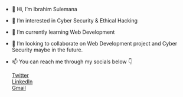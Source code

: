 - 👋 Hi, I’m Ibrahim Sulemana
- 👀 I’m interested in Cyber Security & Ethical Hacking
- 🌱 I’m currently learning Web Development
- 💞️ I’m looking to collaborate on Web Development project and Cyber Security maybe in the future.
- 📫 You can reach me through my socials below 👇

    [Twitter](https://twitter.com/real_ib1) <br>
    [LinkedIn](https://linkedin.com/in/ibrahim-sulemana) <br>
    [Gmail](ibeevpersie@gmail.com)
    


<!--
RealIB1/RealIB1 is a ✨ special ✨ repository because its `README.md` (this file) appears on your GitHub profile.
You can click the Preview link to take a look at your changes.
--->
